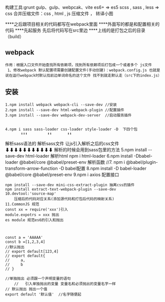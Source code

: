 构建工具:grunt gulp、gulp、webpcak、vite
es6+ => es5
scss , sass , less => css
合并压缩文件：css , html , js
压缩文件 ， 转译小图

****之后跟项目相关的代码都写在webpack里面
****外面写的都是和配置相关的代码
****先起服务  先后将代码写在src里边
****上线的是打包之后的目录（build）


## webpack
    作用：根据入口文件开始查找所有依赖项，找到所有依赖项后打包成一个或者多个 js文件
     1、修改webpack 默认配置项需要创建配置文件(手动创建)：webpack.config.js 也就是说在运行webpack时默认找前边单词命名的这个文件 找不到就走默认走（src下的index.js）
## 安装
    1.npm install webpack webpack-cli --save-dev //安装
    2.npm install --save-dev html-webpack-plugin //配置插件
    3.npm install --save-dev webpack-dev-server  //启动服务插件


    4.npm i sass sass-loader css-loader style-loader -D  下四个包
           ⬇⬇⬇         ⬇⬇       ⬇⬇
解析sass语法的   解析sass文件  让js引入解析之后的css文件
                       ⬇⬇⬇⬇⬇⬇⬇⬇⬇⬇⬇
             解析的时候会用到sass包里的方法
    5.npm install --save-dev html-loader   解析html                npm i html-loader
    6.npm install -Dbabel-loader @babel/core @babel/preset-env 解析函数
    //7. npm i @babel/plugin-transform-arrow-function -D babel配置
    8.npm install -D babel-loader @babel/core @babel/preset-env
    9.npm i axios 配置接口


    npm install --save-dev mini-css-extract-plugin 抽离css的插件
    npm install extract-text-webpack-plugin --save-dev
    10.devtool:'source-map'
        压缩后的代码对应关系(添加源代码和打包后代码的映射关系)
    11.CommonJS 规范
    const xx = require('xxx')引入
    module.expotrs = xxx 抛出
    es module 规范es6的引入和抛出



    const a = 'AAAAA'
    const b =[1,2,3,4]
    //默认抛出
    // export default[123,4]
    // export default{
    //     a,
    //     b
    // }

    //单独抛出 必须跟一个声明变量的语句
        //   引入单独抛出的变量 变量名和必须抛出的变量名字一样
    // 默认抛出 抛出一个值
    export default '默认值'  //名字随便起
